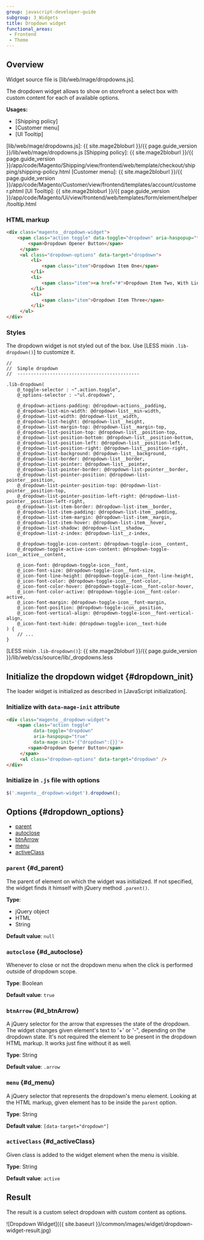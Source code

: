 ```yaml
---
group: javascript-developer-guide
subgroup: 3_Widgets
title: Dropdown widget
functional_areas:
 - Frontend
 - Theme
---
```


## Overview

Widget source file is [lib/web/mage/dropdowns.js].

The dropdown widget allows to show on storefront a select box with custom
content for each of available options.


**Usages:**
- [Shipping policy]
- [Customer menu]
- [UI Tooltip]

[lib/web/mage/dropdowns.js]: {{ site.mage2bloburl }}/{{ page.guide_version }}/lib/web/mage/dropdowns.js
[Shipping policy]: {{ site.mage2bloburl }}/{{ page.guide_version }}/app/code/Magento/Shipping/view/frontend/web/template/checkout/shipping/shipping-policy.html
[Customer menu]: {{ site.mage2bloburl }}/{{ page.guide_version }}/app/code/Magento/Customer/view/frontend/templates/account/customer.phtml
[UI Tooltip]: {{ site.mage2bloburl }}/{{ page.guide_version }}/app/code/Magento/Ui/view/frontend/web/templates/form/element/helper/tooltip.html

### HTML markup

```html
<div class="magento__dropdown-widget">
    <span class="action toggle" data-toggle="dropdown" aria-haspopup="true">
        <span>Dropdown Opener Button</span>
     </span>
     <ul class="dropdown-options" data-target="dropdown">
         <li>
             <span class="item">Dropdown Item One</span>
         </li>
         <li>
             <span class="item"><a href="#">Dropdown Item Two, With Link</a></span>
         </li>
         <li>
             <span class="item">Dropdown Item Three</span>
         </li>
     </ul>
</div>
```

### Styles

The dropdown widget is not styled out of the box.
Use [LESS mixin `.lib-dropdown()`] to customize it.

```less
//
//  Simple dropdown
//  ---------------------------------------------

.lib-dropdown(
    @_toggle-selector : ~".action.toggle",
    @_options-selector : ~"ul.dropdown",

    @_dropdown-actions-padding: @dropdown-actions__padding,
    @_dropdown-list-min-width: @dropdown-list__min-width,
    @_dropdown-list-width: @dropdown-list__width,
    @_dropdown-list-height: @dropdown-list__height,
    @_dropdown-list-margin-top: @dropdown-list__margin-top,
    @_dropdown-list-position-top: @dropdown-list__position-top,
    @_dropdown-list-position-bottom: @dropdown-list__position-bottom,
    @_dropdown-list-position-left: @dropdown-list__position-left,
    @_dropdown-list-position-right: @dropdown-list__position-right,
    @_dropdown-list-background: @dropdown-list__background,
    @_dropdown-list-border: @dropdown-list__border,
    @_dropdown-list-pointer: @dropdown-list__pointer,
    @_dropdown-list-pointer-border: @dropdown-list-pointer__border,
    @_dropdown-list-pointer-position: @dropdown-list-pointer__position,
    @_dropdown-list-pointer-position-top: @dropdown-list-pointer__position-top,
    @_dropdown-list-pointer-position-left-right: @dropdown-list-pointer__position-left-right,
    @_dropdown-list-item-border: @dropdown-list-item__border,
    @_dropdown-list-item-padding: @dropdown-list-item__padding,
    @_dropdown-list-item-margin: @dropdown-list-item__margin,
    @_dropdown-list-item-hover: @dropdown-list-item__hover,
    @_dropdown-list-shadow: @dropdown-list__shadow,
    @_dropdown-list-z-index: @dropdown-list__z-index,

    @_dropdown-toggle-icon-content: @dropdown-toggle-icon__content,
    @_dropdown-toggle-active-icon-content: @dropdown-toggle-icon__active__content,

    @_icon-font: @dropdown-toggle-icon__font,
    @_icon-font-size: @dropdown-toggle-icon__font-size,
    @_icon-font-line-height: @dropdown-toggle-icon__font-line-height,
    @_icon-font-color: @dropdown-toggle-icon__font-color,
    @_icon-font-color-hover: @dropdown-toggle-icon__font-color-hover,
    @_icon-font-color-active: @dropdown-toggle-icon__font-color-active,
    @_icon-font-margin: @dropdown-toggle-icon__font-margin,
    @_icon-font-position: @dropdown-toggle-icon__position,
    @_icon-font-vertical-align: @dropdown-toggle-icon__font-vertical-align,
    @_icon-font-text-hide: @dropdown-toggle-icon__text-hide
) {
    // ... 
}
```

[LESS mixin `.lib-dropdown()`]: {{ site.mage2bloburl }}/{{ page.guide_version }}/lib/web/css/source/lib/_dropdowns.less

## Initialize the dropdown widget {#dropdown_init}

The loader widget is initialized as described in [JavaScript initialization].

### Initialize with `data-mage-init` attribute

```html
<div class="magento__dropdown-widget">
    <span class="action toggle"
          data-toggle="dropdown"
          aria-haspopup="true"
          data-mage-init='{"dropdown":{}}'>
        <span>Dropdown Opener Button</span>
     </span>
     <ul class="dropdown-options" data-target="dropdown" />
</div>
```

### Initialize in `.js` file with options

```js
$('.magento__dropdown-widget').dropdown();
```

## Options {#dropdown_options}

-  [parent](#d_parent)
-  [autoclose](#d_autoclose)
-  [btnArrow](#d_btnArrow)
-  [menu](#d_menu)
-  [activeClass](#d_activeClass)


### `parent`   {#d_parent}

The parent of element on which the widget was initialized. If not specified,
the widget finds it himself with jQuery method `.parent()`.

**Type**:

- jQuery object
- HTML
- String

**Default value**: `null`


### `autoclose`   {#d_autoclose}

Whenever to close or not the dropdown menu when the click is performed outside of dropdown scope.

**Type**: Boolean

**Default value**: `true`


### `btnArrow`   {#d_btnArrow}

A jQuery selector for the arrow that expresses the state of the dropdown.
The widget changes given element's text to '+' or '-", depending on the dropdown state.
It's not required the element to be present in the dropdown HTML markup. It works
just fine without it as well.

**Type**: String

**Default value**: `.arrow`


### `menu`   {#d_menu}

A jQuery selector that represents the dropdown's menu element.
Looking at the HTML markup, given element has to be inside the `parent` option.

**Type**: String

**Default value**: `[data-target="dropdown"]`


### `activeClass`   {#d_activeClass}

Given class is added to the widget element when the menu is visible.

**Type**: String

**Default value**: `active`


## Result

The result is a custom select dropdown with custom content as options.

![Dropdown Widget]({{ site.baseurl }}/common/images/widget/dropdown-widget-result.jpg)
